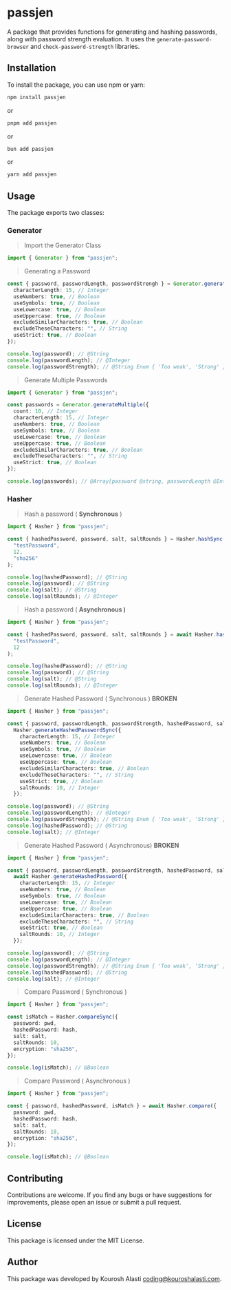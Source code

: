 # passjen

A package that provides functions for generating and hashing passwords, along with password strength evaluation. It uses the `generate-password-browser` and `check-password-strength` libraries.

## Installation

To install the package, you can use npm or yarn:

```bash
npm install passjen
```

or

```bash
pnpm add passjen
```

or

```bash
bun add passjen
```

or

```bash
yarn add passjen
```

## Usage

The package exports two classes:

### Generator

> Import the Generator Class

```typescript
import { Generator } from "passjen";
```

> Generating a Password

```typescript
const { password, passwordLength, passwordStrengh } = Generator.generate({
  characterLength: 15, // Integer
  useNumbers: true, // Boolean
  useSymbols: true, // Boolean
  useLowercase: true, // Boolean
  useUppercase: true, // Boolean
  excludeSimilarCharacters: true, // Boolean
  excludeTheseCharacters: "", // String
  useStrict: true, // Boolean
});

console.log(password); // @String
console.log(passwordLength); // @Integer
console.log(passwordStrength); // @String Enum { 'Too weak', 'Strong' }
```

> Generate Multiple Passwords

```typescript
import { Generator } from "passjen";

const passwords = Generator.generateMultiple({
  count: 10, // Integer
  characterLength: 15, // Integer
  useNumbers: true, // Boolean
  useSymbols: true, // Boolean
  useLowercase: true, // Boolean
  useUppercase: true, // Boolean
  excludeSimilarCharacters: true, // Boolean
  excludeTheseCharacters: "", // String
  useStrict: true, // Boolean
});

console.log(passwords); // @Array[password @string, passwordLength @Integer, passwordStrengh @String Enum { 'Too weak', 'Strong' }]
```

### Hasher

> Hash a password ( **Synchronous** )

```typescript
import { Hasher } from "passjen";

const { hashedPassword, password, salt, saltRounds } = Hasher.hashSync(
  "testPassword",
  12,
  "sha256"
);

console.log(hashedPassword); // @String
console.log(password); // @String
console.log(salt); // @String
console.log(saltRounds); // @Integer
```

> Hash a password ( **Asynchronous )**

```typescript
import { Hasher } from "passjen";

const { hashedPassword, password, salt, saltRounds } = await Hasher.hash(
  "testPassword",
  12
);

console.log(hashedPassword); // @String
console.log(password); // @String
console.log(salt); // @String
console.log(saltRounds); // @Integer
```

> Generate Hashed Password ( Synchronous ) **BROKEN**

```typescript
import { Hasher } from "passjen";

const { password, passwordLength, passwordStrength, hashedPassword, salt } =
  Hasher.generateHashedPasswordSync({
    characterLength: 15, // Integer
    useNumbers: true, // Boolean
    useSymbols: true, // Boolean
    useLowercase: true, // Boolean
    useUppercase: true, // Boolean
    excludeSimilarCharacters: true, // Boolean
    excludeTheseCharacters: "", // String
    useStrict: true, // Boolean
    saltRounds: 10, // Integer
  });

console.log(password); // @String
console.log(passwordLength); // @Integer
console.log(passwordStrength); // @String Enum { 'Too weak', 'Strong' }
console.log(hashedPassword); // @String
console.log(salt); // @Integer
```

> Generate Hashed Password ( Asynchronous) **BROKEN**

```typescript
import { Hasher } from "passjen";

const { password, passwordLength, passwordStrength, hashedPassword, salt } =
  await Hasher.generateHashedPassword({
    characterLength: 15, // Integer
    useNumbers: true, // Boolean
    useSymbols: true, // Boolean
    useLowercase: true, // Boolean
    useUppercase: true, // Boolean
    excludeSimilarCharacters: true, // Boolean
    excludeTheseCharacters: "", // String
    useStrict: true, // Boolean
    saltRounds: 10, // Integer
  });

console.log(password); // @String
console.log(passwordLength); // @Integer
console.log(passwordStrength); // @String Enum { 'Too weak', 'Strong' }
console.log(hashedPassword); // @String
console.log(salt); // @Integer
```

> Compare Password ( Synchronous )

```typescript
import { Hasher } from "passjen";

const isMatch = Hasher.compareSync({
  password: pwd,
  hashedPassword: hash,
  salt: salt,
  saltRounds: 10,
  encryption: "sha256",
});

console.log(isMatch); // @Boolean
```

> Compare Password ( Asynchronous )

```typescript
import { Hasher } from "passjen";

const { password, hashedPassword, isMatch } = await Hasher.compare({
  password: pwd,
  hashedPassword: hash,
  salt: salt,
  saltRounds: 10,
  encryption: "sha256",
});

console.log(isMatch); // @Boolean
```

## Contributing

Contributions are welcome. If you find any bugs or have suggestions for improvements, please open an issue or submit a pull request.

## License

This package is licensed under the MIT License.

## Author

This package was developed by Kourosh Alasti <coding@kouroshalasti.com>.
